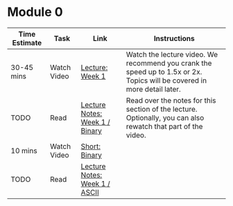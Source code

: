 # Module 0

Time Estimate | Task | Link | Instructions
--------------|------|------|-------------
30-45 mins | Watch Video | [Lecture: Week 1](https://youtube.com/watch?v=zFenJJtAEzE) | Watch the lecture video. We recommend you crank the speed up to 1.5x or 2x. Topics will be covered in more detail later.
TODO | Read | [Lecture Notes: Week 1 / Binary](http://cdn.cs50.net/2015/fall/lectures/0/w/notes0w/notes0w.html#binary) | Read over the notes for this section of the lecture. Optionally, you can also rewatch that part of the video.
10 mins | Watch Video | [Short: Binary](http://cs50.tv/2012/fall/shorts/binary/binary-720p.mp4)
TODO | Read | [Lecture Notes: Week 1 / ASCII](http://cdn.cs50.net/2015/fall/lectures/0/w/notes0w/notes0w.html#ascii)
